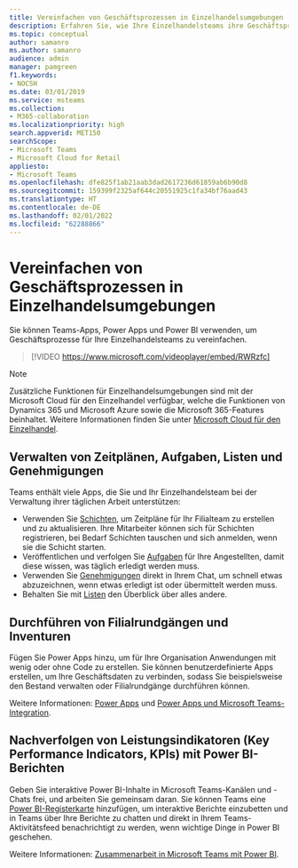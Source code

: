 ```yaml
---
title: Vereinfachen von Geschäftsprozessen in Einzelhandelsumgebungen
description: Erfahren Sie, wie Ihre Einzelhandelsteams ihre Geschäftsprozesse mit Microsoft Teams vereinfachen können.
ms.topic: conceptual
author: samanro
ms.author: samanro
audience: admin
manager: pamgreen
f1.keywords:
- NOCSH
ms.date: 03/01/2019
ms.service: msteams
ms.collection:
- M365-collaboration
ms.localizationpriority: high
search.appverid: MET150
searchScope:
- Microsoft Teams
- Microsoft Cloud for Retail
appliesto:
- Microsoft Teams
ms.openlocfilehash: dfe825f1ab21aab3dad2617236d61859ab6b90d8
ms.sourcegitcommit: 159399f2325af644c20551925c1fa34bf76aad43
ms.translationtype: HT
ms.contentlocale: de-DE
ms.lasthandoff: 02/01/2022
ms.locfileid: "62288866"
---
```

# <a name="simplify-business-processes-in-retail-environments"></a>Vereinfachen von Geschäftsprozessen in Einzelhandelsumgebungen

Sie können Teams-Apps, Power Apps und Power BI verwenden, um Geschäftsprozesse für Ihre Einzelhandelsteams zu vereinfachen.

> [!VIDEO https://www.microsoft.com/videoplayer/embed/RWRzfc]

> [!NOTE]
> Zusätzliche Funktionen für Einzelhandelsumgebungen sind mit der Microsoft Cloud für den Einzelhandel verfügbar, welche die Funktionen von Dynamics 365 und Microsoft Azure sowie die Microsoft 365-Features beinhaltet. Weitere Informationen finden Sie unter [Microsoft Cloud für den Einzelhandel](/industry/retail/).

## <a name="manage-schedules-tasks-lists-and-approvals"></a>Verwalten von Zeitplänen, Aufgaben, Listen und Genehmigungen

Teams enthält viele Apps, die Sie und Ihr Einzelhandelsteam bei der Verwaltung ihrer täglichen Arbeit unterstützen:

- Verwenden Sie [Schichten](shifts-for-teams-landing-page.md), um Zeitpläne für Ihr Filialteam zu erstellen und zu aktualisieren. Ihre Mitarbeiter können sich für Schichten registrieren, bei Bedarf Schichten tauschen und sich anmelden, wenn sie die Schicht starten.
- Veröffentlichen und verfolgen Sie [Aufgaben](../manage-tasks-app.md) für Ihre Angestellten, damit diese wissen, was täglich erledigt werden muss.
- Verwenden Sie [Genehmigungen](../approval-admin.md) direkt in Ihrem Chat, um schnell etwas abzuzeichnen, wenn etwas erledigt ist oder übermittelt werden muss.
- Behalten Sie mit [Listen](../manage-lists-app.md) den Überblick über alles andere.

## <a name="conduct-store-walks-and-inventories"></a>Durchführen von Filialrundgängen und Inventuren

Fügen Sie Power Apps hinzu, um für Ihre Organisation Anwendungen mit wenig oder ohne Code zu erstellen. Sie können benutzerdefinierte Apps erstellen, um Ihre Geschäftsdaten zu verbinden, sodass Sie beispielsweise den Bestand verwalten oder Filialrundgänge durchführen können.

Weitere Informationen: [Power Apps](../manage-power-platform-apps.md) und [Power Apps und Microsoft Teams-Integration](/powerapps/teams/overview).

## <a name="track-key-performance-indicators-kpis-with-power-bi-reports"></a>Nachverfolgen von Leistungsindikatoren (Key Performance Indicators, KPIs) mit Power BI-Berichten

Geben Sie interaktive Power BI-Inhalte in Microsoft Teams-Kanälen und -Chats frei, und arbeiten Sie gemeinsam daran. Sie können Teams eine [Power BI-Registerkarte](../built-in-custom-tabs.md) hinzufügen, um interaktive Berichte einzubetten und in Teams über Ihre Berichte zu chatten und direkt in Ihrem Teams-Aktivitätsfeed benachrichtigt zu werden, wenn wichtige Dinge in Power BI geschehen.

Weitere Informationen: [Zusammenarbeit in Microsoft Teams mit Power BI](/power-bi/collaborate-share/service-collaborate-microsoft-teams).

